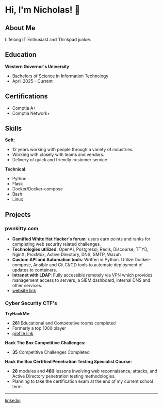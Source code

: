 
# Hi, I'm Nicholas! 🐾

## About Me
Lifelong IT Enthusiast and Thinkpad junkie.

## Education
__Western Governor's University__
- Bachelors of Science in Information Technology
- April 2025 - Current

## Certifications
- Comptia A+
- Comptia Network+

## Skills
  __Soft__:
  - 12 years working with people through a variety of industries.
  - Working with closely with teams and vendors.
  - Delivery of quick and friendly customer service.
  
  __Technical__:
  - Python
  - Flask
  - Docker/Docker-compose
  - Bash
  - Linux
## Projects
  ### pwnkitty.com
  - __Gamified White Hat Hacker's forum__: users earn points and ranks for completing web security related challenges.
  - __Technologies utilized__: OpenAI, Postgresql, Redis, Discourse, TTYD, NginX, ProxMox, Active Directory, DNS, SMTP, Wazuh
  - __Custom API and Automation tools__: Written in Python. Utilize Docker-compose, Ansible and Git CI/CD tools to automate deployment of updates to containers.
  - __Intranet with LDAP__: Fully accessible remotely via VPN which provides management access to servers, a SIEM dashboard, internal DNS and other services.
  - [website link](https://pwnkitty.com)

  ### Cyber Security CTF's
  __TryHackMe__: 
  - __281__ Educational and Competetive rooms completed
  - Formerly a top 1000 player
  - [profile link](https://tryhackme.com/t/maiamor)
  
  __Hack The Box Competitive Challenges:__
  - __35__ Competitive Challenges Completed
  
  __Hack the Box Certified Penetration Testing Specialist Course:__
  - __28__ modules and __480__ lessons involving web reconnaisance, attacks, and Active Directory penetration testing methodologies.
  - Planning to take the certification exam at the end of my current school term.

---
[linkedin](https://www.linkedin.com/in/nicholas-mestanas-35149137b/)
